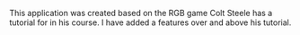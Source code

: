 This application was created based on the RGB game Colt Steele has a tutorial for in his course.  I have added a features over and above his tutorial.
